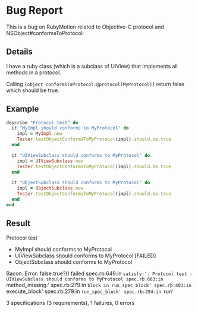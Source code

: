 # Bug Report

This is a bug on RubyMotion related to Objective-C protocol and NSObject#conformsToProtocol:

## Details

I have a ruby class (which is a subclass of UIView) that implements all methods in a protocol. 

Calling ```[object conformsToProtocol:@protocol(MyProtocol)]``` return false which should be true.


## Example

```ruby
describe "Protocol test" do
  it "MyImpl should conforms to MyProtocol" do
    impl = MyImpl.new
    Tester.testObjectConformsToMyProtocol(impl).should.be.true
  end

  it "UIViewSubclass should conforms to MyProtocol" do
    impl = UIViewSubclass.new
    Tester.testObjectConformsToMyProtocol(impl).should.be.true
  end

  it "ObjectSubclass should conforms to MyProtocol" do
    impl = ObjectSubclass.new
    Tester.testObjectConformsToMyProtocol(impl).should.be.true
  end
end
```

## Result

Protocol test
  - MyImpl should conforms to MyProtocol
  - UIViewSubclass should conforms to MyProtocol [FAILED]
  - ObjectSubclass should conforms to MyProtocol

Bacon::Error: false.true?() failed
  spec.rb:649:in `satisfy:': Protocol test - UIViewSubclass should conforms to MyProtocol
  spec.rb:663:in `method_missing:'
  spec.rb:279:in `block in run_spec_block'
  spec.rb:403:in `execute_block'
  spec.rb:279:in `run_spec_block'
  spec.rb:294:in `run'

3 specifications (3 requirements), 1 failures, 0 errors

